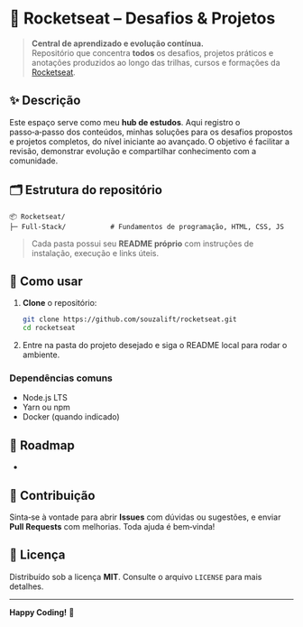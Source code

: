 # 🚀 Rocketseat – Desafios & Projetos

> **Central de aprendizado e evolução contínua.**\
> Repositório que concentra **todos** os desafios, projetos práticos e anotações produzidos ao longo das trilhas, cursos e formações da [Rocketseat](https://www.rocketseat.com.br).

## ✨ Descrição

Este espaço serve como meu **hub de estudos**. Aqui registro o passo‑a‑passo dos conteúdos, minhas soluções para os desafios propostos e projetos completos, do nível iniciante ao avançado. O objetivo é facilitar a revisão, demonstrar evolução e compartilhar conhecimento com a comunidade.

## 🗂️ Estrutura do repositório

```text
📦 Rocketseat/
├─ Full-Stack/           # Fundamentos de programação, HTML, CSS, JS

```

> Cada pasta possui seu **README próprio** com instruções de instalação, execução e links úteis.

## 🔧 Como usar

1. **Clone** o repositório:
   ```bash
   git clone https://github.com/souzalift/rocketseat.git
   cd rocketseat
   ```
2. Entre na pasta do projeto desejado e siga o README local para rodar o ambiente.

### Dependências comuns

- Node.js LTS
- Yarn ou npm
- Docker (quando indicado)

## 📅 Roadmap

-

## 🤝 Contribuição

Sinta‑se à vontade para abrir **Issues** com dúvidas ou sugestões, e enviar **Pull Requests** com melhorias. Toda ajuda é bem‑vinda!

## 📝 Licença

Distribuído sob a licença **MIT**. Consulte o arquivo `LICENSE` para mais detalhes.

---

**Happy Coding!** 💜
